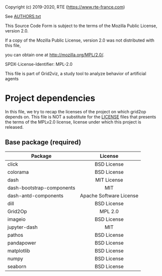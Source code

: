 Copyright (c) 2019-2020, RTE (https://www.rte-france.com)

See [AUTHORS.txt](AUTHORS.txt)

This Source Code Form is subject to the terms of the Mozilla Public License, version 2.0.

If a copy of the Mozilla Public License, version 2.0 was not distributed with this file,

you can obtain one at http://mozilla.org/MPL/2.0/.

SPDX-License-Identifier: MPL-2.0

This file is part of Grid2viz, a study tool to analyze behavior of artificial agents 

# Project dependencies

In this file, we try to recap the licenses of the project on which grid2op depends on. This file is NOT a substitute
for the [LICENSE](LICENSE.md) files that presents the terms of the MPLv2.0 license, license under which this
project is released.

## Base package (required)

|    Package |      License     |
|------------|:----------------:|
|click       |  BSD License |
|colorama    |  BSD License |
|dash        | MIT License  |
|dash-bootstrap-components | MIT |  
|dash-antd-components |Apache Software License |
|dill        | BSD License |        
|Grid2Op     | MPL 2.0 |
|imageio     | BSD License |
|jupyter-dash| MIT |
|pathos      | BSD License |
|pandapower  | BSD License |
|matplotlib  | BSD License |
|numpy       | BSD License |
|seaborn     | BSD License |
   

